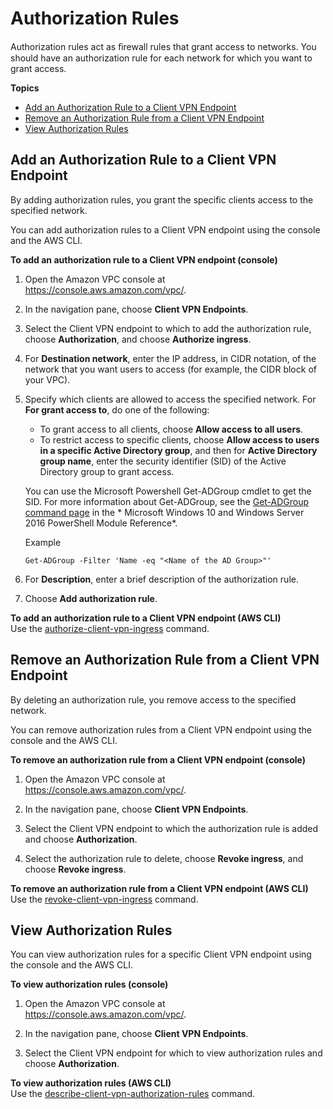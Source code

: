 # Authorization Rules<a name="cvpn-working-rules"></a>

Authorization rules act as ﬁrewall rules that grant access to networks\. You should have an authorization rule for each network for which you want to grant access\.

**Topics**
+ [Add an Authorization Rule to a Client VPN Endpoint](#cvpn-working-rule-authorize)
+ [Remove an Authorization Rule from a Client VPN Endpoint](#cvpn-working-rule-revoke)
+ [View Authorization Rules](#cvpn-working-rule-view)

## Add an Authorization Rule to a Client VPN Endpoint<a name="cvpn-working-rule-authorize"></a>

By adding authorization rules, you grant the specific clients access to the specified network\. 

You can add authorization rules to a Client VPN endpoint using the console and the AWS CLI\.

**To add an authorization rule to a Client VPN endpoint \(console\)**

1. Open the Amazon VPC console at [https://console\.aws\.amazon\.com/vpc/](https://console.aws.amazon.com/vpc/)\.

1. In the navigation pane, choose **Client VPN Endpoints**\.

1. Select the Client VPN endpoint to which to add the authorization rule, choose **Authorization**, and choose **Authorize ingress**\.

1. For **Destination network**, enter the IP address, in CIDR notation, of the network that you want users to access \(for example, the CIDR block of your VPC\)\.

1. Specify which clients are allowed to access the specified network\. For **For grant access to**, do one of the following:
   + To grant access to all clients, choose **Allow access to all users**\.
   + To restrict access to specific clients, choose **Allow access to users in a specific Active Directory group**, and then for **Active Directory group name**, enter the security identifier \(SID\) of the Active Directory group to grant access\.

   You can use the Microsoft Powershell Get\-ADGroup cmdlet to get the SID\. For more information about Get\-ADGroup, see the [Get\-ADGroup command page](https://docs.microsoft.com/en-us/powershell/module/addsadministration/get-adgroup?view=win10-ps) in the * Microsoft Windows 10 and Windows Server 2016 PowerShell Module Reference*\.

   Example

   `Get-ADGroup -Filter 'Name -eq "<Name of the AD Group>"'`

1. For **Description**, enter a brief description of the authorization rule\.

1. Choose **Add authorization rule**\.

**To add an authorization rule to a Client VPN endpoint \(AWS CLI\)**  
Use the [authorize\-client\-vpn\-ingress](https://docs.aws.amazon.com/cli/latest/reference/ec2/authorize-client-vpn-ingress.html) command\.

## Remove an Authorization Rule from a Client VPN Endpoint<a name="cvpn-working-rule-revoke"></a>

By deleting an authorization rule, you remove access to the specified network\. 

You can remove authorization rules from a Client VPN endpoint using the console and the AWS CLI\.

**To remove an authorization rule from a Client VPN endpoint \(console\)**

1. Open the Amazon VPC console at [https://console\.aws\.amazon\.com/vpc/](https://console.aws.amazon.com/vpc/)\.

1. In the navigation pane, choose **Client VPN Endpoints**\.

1. Select the Client VPN endpoint to which the authorization rule is added and choose **Authorization**\.

1. Select the authorization rule to delete, choose **Revoke ingress**, and choose **Revoke ingress**\.

**To remove an authorization rule from a Client VPN endpoint \(AWS CLI\)**  
Use the [revoke\-client\-vpn\-ingress](https://docs.aws.amazon.com/cli/latest/reference/ec2/revoke-client-vpn-ingress.html) command\.

## View Authorization Rules<a name="cvpn-working-rule-view"></a>

You can view authorization rules for a specific Client VPN endpoint using the console and the AWS CLI\.

**To view authorization rules \(console\)**

1. Open the Amazon VPC console at [https://console\.aws\.amazon\.com/vpc/](https://console.aws.amazon.com/vpc/)\.

1. In the navigation pane, choose **Client VPN Endpoints**\.

1. Select the Client VPN endpoint for which to view authorization rules and choose **Authorization**\.

**To view authorization rules \(AWS CLI\)**  
Use the [describe\-client\-vpn\-authorization\-rules](https://docs.aws.amazon.com/cli/latest/reference/ec2/describe-client-vpn-authorization-rules.html) command\.